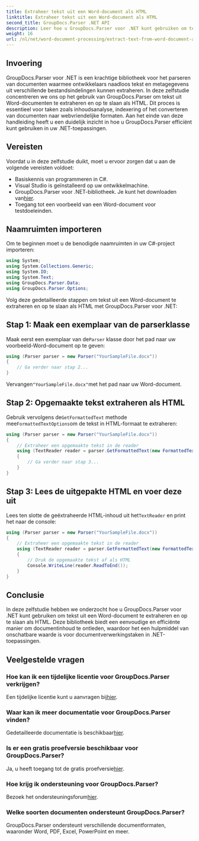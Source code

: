 ```yaml
---
title: Extraheer tekst uit een Word-document als HTML
linktitle: Extraheer tekst uit een Word-document als HTML
second_title: GroupDocs.Parser .NET API
description: Leer hoe u GroupDocs.Parser voor .NET kunt gebruiken om tekst uit Word-documenten te extraheren en op te slaan als HTML. Stapsgewijze zelfstudie met codevoorbeelden.
weight: 16
url: /nl/net/word-document-processing/extract-text-from-word-document-as-html/
---
```

## Invoering
GroupDocs.Parser voor .NET is een krachtige bibliotheek voor het parseren van documenten waarmee ontwikkelaars naadloos tekst en metagegevens uit verschillende bestandsindelingen kunnen extraheren. In deze zelfstudie concentreren we ons op het gebruik van GroupDocs.Parser om tekst uit Word-documenten te extraheren en op te slaan als HTML. Dit proces is essentieel voor taken zoals inhoudsanalyse, indexering of het converteren van documenten naar webvriendelijke formaten. Aan het einde van deze handleiding heeft u een duidelijk inzicht in hoe u GroupDocs.Parser efficiënt kunt gebruiken in uw .NET-toepassingen.
## Vereisten
Voordat u in deze zelfstudie duikt, moet u ervoor zorgen dat u aan de volgende vereisten voldoet:
- Basiskennis van programmeren in C#.
- Visual Studio is geïnstalleerd op uw ontwikkelmachine.
-  GroupDocs.Parser voor .NET-bibliotheek. Je kunt het downloaden van[hier](https://releases.groupdocs.com/parser/net/).
- Toegang tot een voorbeeld van een Word-document voor testdoeleinden.
## Naamruimten importeren
Om te beginnen moet u de benodigde naamruimten in uw C#-project importeren:
```csharp
using System;
using System.Collections.Generic;
using System.IO;
using System.Text;
using GroupDocs.Parser.Data;
using GroupDocs.Parser.Options;
```
Volg deze gedetailleerde stappen om tekst uit een Word-document te extraheren en op te slaan als HTML met GroupDocs.Parser voor .NET:
## Stap 1: Maak een exemplaar van de parserklasse
 Maak eerst een exemplaar van de`Parser` klasse door het pad naar uw voorbeeld-Word-document op te geven:
```csharp
using (Parser parser = new Parser("YourSampleFile.docx"))
{
    // Ga verder naar stap 2...
}
```
 Vervangen`"YourSampleFile.docx"`met het pad naar uw Word-document.
## Stap 2: Opgemaakte tekst extraheren als HTML
 Gebruik vervolgens de`GetFormattedText` methode mee`FormattedTextOptions`om de tekst in HTML-formaat te extraheren:
```csharp
using (Parser parser = new Parser("YourSampleFile.docx"))
{
    // Extraheer een opgemaakte tekst in de reader
    using (TextReader reader = parser.GetFormattedText(new FormattedTextOptions(FormattedTextMode.Html)))
    {
        // Ga verder naar stap 3...
    }
}
```
## Stap 3: Lees de uitgepakte HTML en voer deze uit
 Lees ten slotte de geëxtraheerde HTML-inhoud uit het`TextReader` en print het naar de console:
```csharp
using (Parser parser = new Parser("YourSampleFile.docx"))
{
    // Extraheer een opgemaakte tekst in de reader
    using (TextReader reader = parser.GetFormattedText(new FormattedTextOptions(FormattedTextMode.Html)))
    {
        // Druk de opgemaakte tekst af als HTML
        Console.WriteLine(reader.ReadToEnd());
    }
}
```
## Conclusie
In deze zelfstudie hebben we onderzocht hoe u GroupDocs.Parser voor .NET kunt gebruiken om tekst uit een Word-document te extraheren en op te slaan als HTML. Deze bibliotheek biedt een eenvoudige en efficiënte manier om documentinhoud te ontleden, waardoor het een hulpmiddel van onschatbare waarde is voor documentverwerkingstaken in .NET-toepassingen.

## Veelgestelde vragen
### Hoe kan ik een tijdelijke licentie voor GroupDocs.Parser verkrijgen?
 Een tijdelijke licentie kunt u aanvragen bij[hier](https://purchase.groupdocs.com/temporary-license/).
### Waar kan ik meer documentatie voor GroupDocs.Parser vinden?
 Gedetailleerde documentatie is beschikbaar[hier](https://tutorials.groupdocs.com/parser/net/).
### Is er een gratis proefversie beschikbaar voor GroupDocs.Parser?
 Ja, u heeft toegang tot de gratis proefversie[hier](https://releases.groupdocs.com/).
### Hoe krijg ik ondersteuning voor GroupDocs.Parser?
 Bezoek het ondersteuningsforum[hier](https://forum.groupdocs.com/c/parser/17).
### Welke soorten documenten ondersteunt GroupDocs.Parser?
GroupDocs.Parser ondersteunt verschillende documentformaten, waaronder Word, PDF, Excel, PowerPoint en meer.